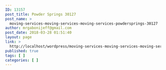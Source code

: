 ```yaml
---
ID: 13157
post_title: Powder Springs 30127
post_name: >
  moving-services-moving-services-moving-services-powdersprings-30127
author: mrgabonijeff@gmail.com
post_date: 2018-03-28 01:51:40
layout: page
link: >
  http://localhost/wordpress/moving-services-moving-services-moving-services-powdersprings-30127/
published: true
tags: [ ]
categories: [ ]
---
```

